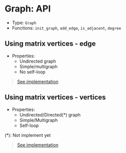 # Graph: API
- Type: `Graph`
- Functions: `init_graph`, `add_edge`, `is_adjacent`, `degree`

## Using matrix vertices - edge
- Properties:
    - Undirected graph
    - Simple/multigraph
    - No self-loop

> [See implementation](./lib/vertices_edges_graph.c)

## Using matrix vertices - vertices
- Properties:
    - Undirected/Directed(*) graph
    - Simple/Multigraph
    - Self-loop

(*): Not implement yet

> [See implementation](./lib/vertices_vertices_graph.c)

